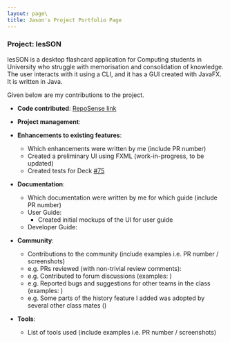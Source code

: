 ```yaml
---
layout: page\
title: Jason's Project Portfolio Page
---
```


### Project: lesSON

lesSON is a desktop flashcard application for Computing students in University who struggle with
memorisation and consolidation of knowledge. The user interacts with it using a CLI, and it has a
GUI created with JavaFX. It is written in Java.

Given below are my contributions to the project.

* **Code contributed**: [RepoSense link](https://nus-cs2103-ay2324s1.github.io/tp-dashboard/?search=dioclei&breakdown=true)

* **Project management**:

* **Enhancements to existing features**:
  * Which enhancements were written by me (include PR number)
  * Created a preliminary UI using FXML (work-in-progress, to be updated)
  * Created tests for Deck [\#75]()

* **Documentation**:
  * Which documentation were written by me for which guide (include PR number)
  * User Guide:
    * Created initial mockups of the UI for user guide
  * Developer Guide:

* **Community**:
  * Contributions to the community (include examples i.e. PR number / screenshots)
  * e.g. PRs reviewed (with non-trivial review comments):
  * e.g. Contributed to forum discussions (examples: )
  * e.g. Reported bugs and suggestions for other teams in the class (examples: )
  * e.g. Some parts of the history feature I added was adopted by several other class mates ()

* **Tools**:
  * List of tools used (include examples i.e. PR number / screenshots)